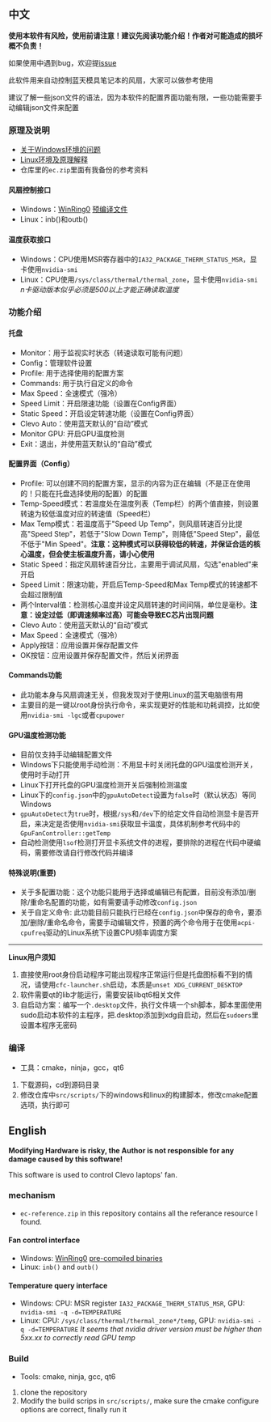 中文
--------------
**使用本软件有风险，使用前请注意！建议先阅读功能介绍！作者对可能造成的损坏概不负责！**

如果使用中遇到bug，欢迎提[issue](https://github.com/elight2/ClevoFanControl/issues)

此软件用来自动控制蓝天模具笔记本的风扇，大家可以做参考使用

建议了解一些json文件的语法，因为本软件的配置界面功能有限，一些功能需要手动编辑json文件来配置

### 原理及说明
* [关于Windows环境的问题](https://tieba.baidu.com/p/9101786783)
* [Linux环境及原理解释](https://tieba.baidu.com/p/9101786783)
* 仓库里的`ec.zip`里面有我备份的参考资料

#### 风扇控制接口
* Windows：[WinRing0](https://github.com/GermanAizek/WinRing0) [预编译文件](https://github.com/QCute/WinRing0)
* Linux：inb()和outb()

#### 温度获取接口
* Windows：CPU使用MSR寄存器中的`IA32_PACKAGE_THERM_STATUS_MSR`，显卡使用`nvidia-smi`
* Linux：CPU使用`/sys/class/thermal/thermal_zone`，显卡使用`nvidia-smi`
*n卡驱动版本似乎必须是500以上才能正确读取温度*

### 功能介绍

#### 托盘
* Monitor：用于监视实时状态（转速读取可能有问题）
* Config：管理软件设置
* Profile: 用于选择使用的配置方案
* Commands: 用于执行自定义的命令
* Max Speed：全速模式（强冷）
* Speed Limit：开启限速功能（设置在Config界面）
* Static Speed：开启设定转速功能（设置在Config界面）
* Clevo Auto：使用蓝天默认的“自动”模式
* Monitor GPU: 开启GPU温度检测
* Exit：退出，并使用蓝天默认的“自动”模式

#### 配置界面（Config）
* Profile: 可以创建不同的配置方案，显示的内容为正在编辑（不是正在使用的！只能在托盘选择使用的配置）的配置
* Temp-Speed模式：若温度处在温度列表（Temp栏）的两个值直接，则设置转速为较低温度对应的转速值（Speed栏）
* Max Temp模式：若温度高于"Speed Up Temp"，则风扇转速百分比提高"Speed Step"，若低于"Slow Down Temp"，则降低"Speed Step"，最低不低于"Min Speed"。**注意：这种模式可以获得较低的转速，并保证合适的核心温度，但会使主板温度升高，请小心使用**
* Static Speed：指定风扇转速百分比，主要用于调试风扇，勾选"enabled"来开启
* Speed Limit：限速功能，开启后Temp-Speed和Max Temp模式的转速都不会超过限制值
* 两个Interval值：检测核心温度并设定风扇转速的时间间隔，单位是毫秒。**注意：设定过低（即调速频率过高）可能会导致EC芯片出现问题**
* Clevo Auto：使用蓝天默认的“自动”模式
* Max Speed：全速模式（强冷）
* Apply按钮：应用设置并保存配置文件
* OK按钮：应用设置并保存配置文件，然后关闭界面

#### Commands功能
* 此功能本身与风扇调速无关，但我发现对于使用Linux的蓝天电脑很有用
* 主要目的是一键以root身份执行命令，来实现更好的性能和功耗调控，比如使用`nvidia-smi -lgc`或者`cpupower`

#### GPU温度检测功能
* 目前仅支持手动编辑配置文件
* Windows下只能使用手动检测：不用显卡时关闭托盘的GPU温度检测开关，使用时手动打开
* Linux下打开托盘的GPU温度检测开关后强制检测温度
* Linux下的`config.json`中的`gpuAutoDetect`设置为`false`时（默认状态）等同Windows
* `gpuAutoDetect`为`true`时，根据`/sys`和`/dev`下的给定文件自动检测显卡是否开启，来决定是否使用`nvidia-smi`获取显卡温度，具体机制参考代码中的`GpuFanController::getTemp`
* 自动检测使用`lsof`检测打开显卡系统文件的进程，要排除的进程在代码中硬编码，需要修改请自行修改代码并编译

#### 特殊说明(重要)
* 关于多配置功能：这个功能只能用于选择或编辑已有配置，目前没有添加/删除/重命名配置的功能，如有需要请手动修改`config.json`
* 关于自定义命令: 此功能目前只能执行已经在`config.json`中保存的命令，要添加/删除/重命名命令，需要手动编辑文件，预置的两个命令用于在使用`acpi-cpufreq`驱动的Linux系统下设置CPU频率调度方案
----------
**Linux用户须知**
1. 直接使用root身份启动程序可能出现程序正常运行但是托盘图标看不到的情况，请使用`cfc-launcher.sh`启动，本质是`unset XDG_CURRENT_DESKTOP`
2. 软件需要qt的lib才能运行，需要安装libqt6相关文件
3. 自启动方案：编写一个`.desktop`文件，执行文件填一个sh脚本，脚本里面使用sudo启动本软件的主程序，把.desktop添加到xdg自启动，然后在`sudoers`里设置本程序无密码

### 编译
* 工具：cmake，ninja，gcc，qt6
1. 下载源码，cd到源码目录
2. 修改仓库中`src/scripts/`下的windows和linux的构建脚本，修改cmake配置选项，执行即可

English
--------------
**Modifying Hardware is risky, the Author is not responsible for any damage caused by this software!**

This software is used to control Clevo laptops' fan.

### mechanism
* `ec-reference.zip` in this repository contains all the referance resource I found.
#### Fan control interface
* Windows: [WinRing0](https://github.com/GermanAizek/WinRing0) [pre-compiled binaries](https://github.com/QCute/WinRing0)
* Linux: `inb()` and `outb()`
#### Temperature query interface
* Windows: CPU: MSR register `IA32_PACKAGE_THERM_STATUS_MSR`, GPU: `nvidia-smi -q -d=TEMPERATURE`
* Linux: CPU: `/sys/class/thermal/thermal_zone*/temp`, GPU: `nvidia-smi -q -d=TEMPERATURE`
*It seems that nvidia driver version must be higher than 5xx.xx to correctly read GPU temp*

### Build
* Tools: cmake, ninja, gcc, qt6
1. clone the repository
2. Modify the build scrips in `src/scripts/`, make sure the cmake configure options are correct, finally run it
